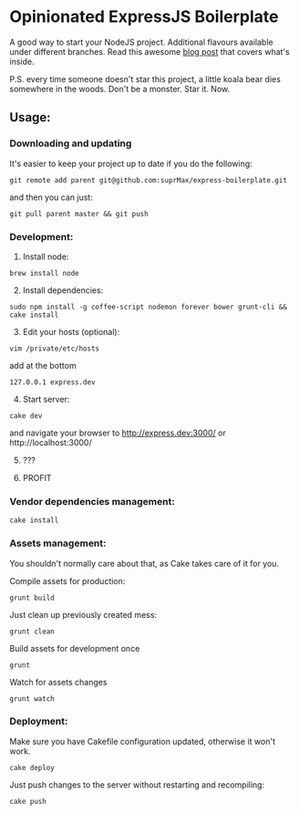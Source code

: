 # Opinionated ExpressJS Boilerplate

A good way to start your NodeJS project. Additional flavours available under different branches. Read this awesome [blog post](http://maxdegterev.name/blog/express-boilerplate) that covers what's inside.

P.S. every time someone doesn't star this project, a little koala bear dies somewhere in the woods. Don't be a monster. Star it. Now.

## Usage:
### Downloading and updating
  It's easier to keep your project up to date if you do the following:

  `git remote add parent git@github.com:suprMax/express-boilerplate.git`

  and then you can just:

  `git pull parent master && git push`

### Development:

1. Install node:

  `brew install node`

2. Install dependencies:

  `sudo npm install -g coffee-script nodemon forever bower grunt-cli && cake install`

3. Edit your hosts (optional):

  `vim /private/etc/hosts`

  add at the bottom

  `127.0.0.1 express.dev`

4. Start server:

  `cake dev`

  and navigate your browser to http://express.dev:3000/ or http://localhost:3000/

5. ???

6. PROFIT

### Vendor dependencies management:

`cake install`

### Assets management:

You shouldn't normally care about that, as Cake takes care of it for you.

Compile assets for production:

  `grunt build`

Just clean up previously created mess:

  `grunt clean`

Build assets for development once

  `grunt`

Watch for assets changes

  `grunt watch`

### Deployment:

Make sure you have Cakefile configuration updated, otherwise it won't work.

  `cake deploy`

Just push changes to the server without restarting and recompiling:

  `cake push`

